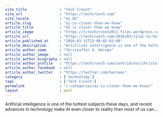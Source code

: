 ```yaml
---
site_title               : "Tech Crunch"
site_url                 : "https://techcrunch.com"
site_locale              : "en_US"
article_slug             : "ai-is-closer-than-we-know"
article_title            : "AI is closer than we know"
article_image            : "https://tctechcrunch2011.files.wordpress.com/2016/03/ai.jpg?w=764&h=400&crop=1"
article_url              : "https://techcrunch.com/2016/03/11/ai-so-hot-right-now/"
article_published_at     : "2016-03-11T15:00:02-03:00"
article_description      : "Artificial intelligence is one of the hottest subjects these days, and recent advances in technology make AI even closer to reality than most of us can..."
article_author_name      : "Christoffer O. Hernæs"
article_author_image     : null
article_author_biography : null
article_author_profile   : "https://techcrunch.com/contributor/christoffer-o-hernaes/"
article_author_facebook  : null
article_author_twitter   : "https://twitter.com/hernaes"
category                 : ['technology']
tags                     : ['Tech Crunch']
permalink                : "/:categories/ai-is-closer-than-we-know/"
layout                   : post
---
```


Artificial intelligence is one of the hottest subjects these days, and recent advances in technology make AI even closer to reality than most of us can...
